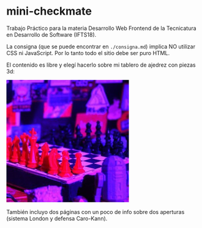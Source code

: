 # mini-checkmate
Trabajo Práctico para la materia Desarrollo Web Frontend de la Tecnicatura en Desarrollo de Software (IFTS18).

La consigna (que se puede encontrar en `./consigna.md`) implica NO utilizar CSS ni JavaScript. Por lo tanto todo el sitio debe ser puro HTML.

El contenido es libre y elegí hacerlo sobre mi tablero de ajedrez con piezas 3d:

![tablero de ajedrez](./img/chess.jpg)

También incluyo dos páginas con un poco de info sobre dos aperturas (sistema London y defensa Caro-Kann).
